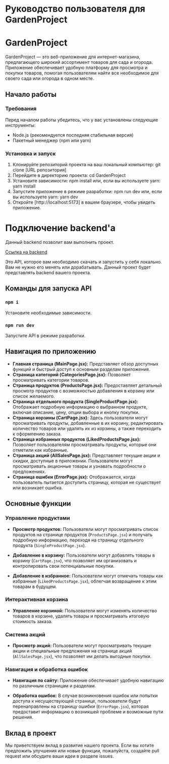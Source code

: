 # Руководство пользователя для GardenProject

# GardenProject

GardenProject — это веб-приложение для интернет-магазина, предлагающего широкий ассортимент товаров для сада и огорода. Приложение обеспечивает удобную платформу для просмотра и покупки товаров, помогая пользователям найти все необходимое для своего сада или огорода в одном месте.

## Начало работы

### Требования

Перед началом работы убедитесь, что у вас установлены следующие инструменты:

- Node.js (рекомендуется последняя стабильная версия)
- Пакетный менеджер (npm или yarn)

### Установка и запуск

1. Клонируйте репозиторий проекта на ваш локальный компьютер:
   git clone [URL репозитория]
2. Перейдите в директорию проекта:
   cd GardenProject
3. Установите зависимости:
   npm install
   или, если вы используете yarn:
   yarn install
4. Запустите приложение в режиме разработки:
   npm run dev
   или, если вы используете yarn:
   yarn dev
5. Откройте [http://localhost:5173] в вашем браузере, чтобы увидеть приложение.

# Подключение backend'а

Данный backend позволит вам выполнить проект.

[Ссылка на backend](https://github.com/HaykInanc/telran_project_backend)

Это API, которое вам необходимо скачать и запустить у себя локально. Вам не нужно его менять или дорабатывать. Данный проект будет представлять backend вашего проекта.

## Команды для запуска API

### `npm i`

Установите необходимые зависимости.

### `npm run dev`

Запустите API в режиме разработки.


## Навигация по приложению

- **Главная страница (MainPage.jsx):** Представляет обзор доступных функций и быстрый доступ к основным разделам приложения.
- **Страница категорий (CategoriesPage.jsx):** Позволяет просматривать категории товаров.
- **Страница продуктов (ProductsPage.jsx):** Предоставляет детальный просмотр продуктов с возможностью добавления в корзину или список желаемого.
- **Страница отдельного продукта (SingleProductPage.jsx):** Отображает подробную информацию о выбранном продукте, включая описание, цену, опции выбора и кнопку покупки.
- **Страница корзины (CartPage.jsx):** Здесь пользователи могут просматривать продукты, добавленные в их корзину, редактировать количество товаров или удалять их из корзины, а также переходить к оформлению заказа.
- **Страница избранных продуктов (LikedProductsPage.jsx):** Позволяет пользователям просматривать продукты, которые они отметили как избранные.
- **Страница акций (AllSalesPage.jsx):** Представляет текущие акции и скидки, доступные в приложении. Пользователи могут просматривать акционные товары и узнавать подробности о предложениях.
- **Страница ошибки (ErrorPage.jsx):** Отображается, когда пользователь пытается доступить страницу, которая не существует или возникает ошибка.


## Основные функции

### Управление продуктами

- **Просмотр продуктов:** Пользователи могут просматривать список продуктов на странице продуктов (`ProductsPage.jsx`) и получать подробную информацию, переходя на страницу отдельного продукта (`SingleProductPage.jsx`).

- **Добавление в корзину:** Пользователи могут добавлять товары в корзину (`CartPage.jsx`), что позволяет им организовать и контролировать свои потенциальные покупки.

- **Добавление в избранное:** Пользователи могут отмечать товары как избранные (`LikedProductsPage.jsx`), облегчая возвращение к этим товарам в будущем.

### Интерактивная корзина

- **Управление корзиной:** Пользователи могут изменять количество товаров в корзине, удалять товары и просматривать итоговую стоимость заказа.

### Система акций

- **Просмотр акций:** Пользователи могут просматривать текущие акции и специальные предложения на странице акций (`AllSalesPage.jsx`), что позволяет им делать выгодные покупки.

### Навигация и обработка ошибок

- **Навигация по сайту:** Приложение обеспечивает удобную навигацию по различным страницам и разделам.

- **Обработка ошибок:** В случае возникновения ошибок или попытки доступа к несуществующей странице, пользователи будут перенаправлены на страницу ошибки (`ErrorPage.jsx`), которая предоставит информацию о возникшей проблеме и возможные пути решения.


## Вклад в проект

Мы приветствуем вклад в развитие нашего проекта. Если вы хотите предложить улучшения или новые функции, пожалуйста, создайте pull request или обсудите ваши идеи в разделе issues.
